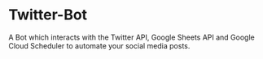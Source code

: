 # Twitter-Bot
A Bot which interacts with the Twitter API, Google Sheets API and Google Cloud Scheduler to automate your social media posts. 
